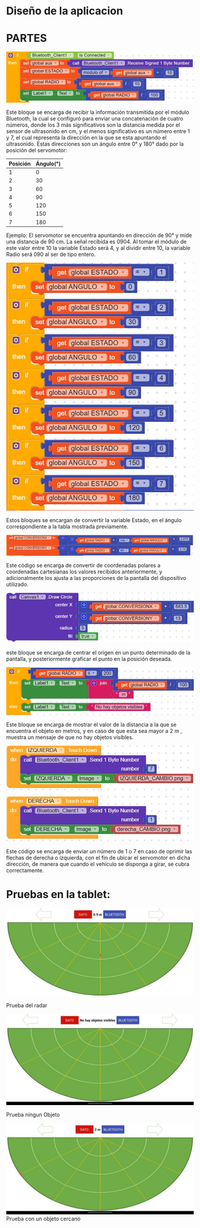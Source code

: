 # Diseño de la aplicacion

# PARTES

![Screenshot](/aplicacion/Recepcion.jpeg)

Este bloque se encarga de recibir la información transmitida por el módulo Bluetooth, la cual se configuró para enviar una concatenación de cuatro números, donde los 3 más significativos son la distancia medida por el sensor de ultrasonido en cm, y el menos significativo es un número entre 1 y 7, el cual representa la dirección en la que se esta apuntando el ultrasonido. Estas direcciones son un ángulo entre 0° y 180°  dado por la posición del servomotor: 


| Posición |   Ángulo(°) |
| --- | --- |
| 1 | 0 |
| 2 | 30 |
| 3 | 60 |
| 4 | 90 |
| 5 | 120 |
| 6 | 150 |
| 7 | 180 |


Ejemplo: El servomotor se encuentra apuntando en dirección de 90° y mide una distancia de 90 cm. La señal recibida es 0904. Al tomar el módulo de este valor entre 10 la variable Estado será 4, y al dividir entre 10, la variable Radio será 090 al ser de tipo entero.

![Screenshot](/aplicacion/State2Angulo.jpeg)

Estos bloques se encargan de convertir la variable Estado, en el ángulo correspondiente a la tabla mostrada previamente.


![Screenshot](/aplicacion/Polare2Cartesianas.jpeg)

Este código se encarga de convertir de coordenadas polares a coordenadas cartesianas los valores recibidos anteriormente, y adicionalmente los ajusta a las proporciones de la pantalla del dispositivo utilizado.

![Screenshot](/aplicacion/Origen.jpeg)

este bloque se encarga de centrar el origen en un punto determinado de la pantalla, y posteriormente graficar el punto en la posición deseada.

![Screenshot](/aplicacion/Distancia.jpeg)

Este bloque se encarga de mostrar el valor de la distancia a la que se encuentra el objeto en metros, y en caso de que esta sea mayor a 2 m , muestra un mensaje de que no hay objetos visibles.

![Screenshot](/aplicacion/Direccionales.jpeg)

Este código se encarga de enviar un número de 1 o 7 en caso de oprimir las flechas de derecha o izquierda, con el fin de ubicar el servomotor en dicha dirección, de manera que cuando el vehículo se disponga a girar, se cubra correctamente.

# Pruebas en la tablet:

![Screenshot](/aplicacion/Prueba_radar.jpeg)

Prueba del radar

![Screenshot](/aplicacion/Ningun_Objeto.jpeg)

Prueba ningun Objeto


![Screenshot](/aplicacion/Deteccion_de_Objeto.jpeg)
Prueba con un objeto cercano
